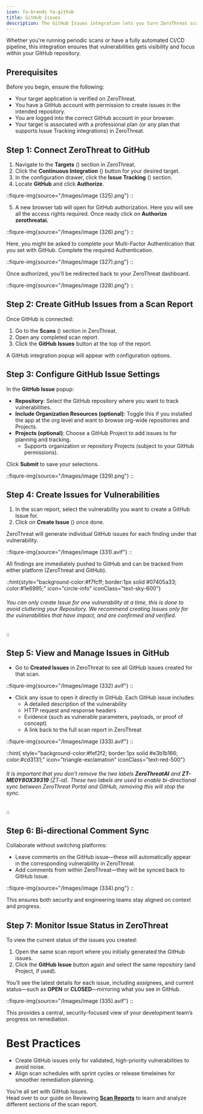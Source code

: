 ```yaml
---
icon: fa-brands fa-github
title: GitHub Issues
description: The GitHub Issues integration lets you turn ZeroThreat scan findings into real, trackable work right inside the repositories your team uses. Connect once, pick the repository, and directly create issues from inside ZeroThreat scans with all the vulnerability details attached. Comments stay in sync between GitHub and ZeroThreat, reducing back-and-forth and keeping everyone aligned. You also get better planning and prioritization with labels, assignees, and status sync for clear visibility into progress. 
---
```


Whether you're running periodic scans or have a fully automated CI/CD pipeline, this integration ensures that vulnerabilities gets visibility and focus within your GitHub repository.

## Prerequisites

Before you begin, ensure the following:

* Your target application is verified on ZeroThreat.
* You have a GitHub account with permission to create issues in the intended repository.
* You are logged into the correct GitHub account in your browser.
* Your target is associated with a professional plan (or any plan that supports Issue Tracking integrations) in ZeroThreat.

## Step 1: Connect ZeroThreat to GitHub

1. Navigate to the **Targets** (<img src="/Images/image (44).png" alt="" data-size="line">) section in ZeroThreat.
2. Click the **Continuous Integration** (<img src="/Images/image (207).png" alt="" data-size="line">) button for your desired target.
3. In the configuration drawer, click the **Issue Tracking** (<img src="/Images/image (208).png" alt="" data-size="line">) section.
4. Locate **GitHub** and click **Authorize**.

::fiqure-img{source="/Images/image (325).png"}
::

5. A new browser tab will open for GitHub authorization. Here you will see all the access rights required. Once ready click on **Authorize zerothreatai.**

::fiqure-img{source="/Images/image (326).png"}
::

Here, you might be asked to complete your Multi-Factor Authentication that you set with GitHub. Complete the required Authentication.

::fiqure-img{source="/Images/image (327).png"}
::

Once authorized, you’ll be redirected back to your ZeroThreat dashboard.

::fiqure-img{source="/Images/image (328).png"}
::

## Step 2: Create GitHub Issues from a Scan Report

Once GitHub is connected:

1. Go to the **Scans** (<img src="/Images/image (210).png" alt="" data-size="line">) section in ZeroThreat.
2. Open any completed scan report.
3. Click the **GitHub Issues** button at the top of the report.

A GitHub integration popup will appear with configuration options.

## Step 3: Configure GitHub Issue Settings

In the **GitHub Issue** popup:

* **Repository**: Select the GitHub repository where you want to track vulnerabilities.
* **Include Organization Resources (optional)**: Toggle this if you installed the app at the org level and want to browse org-wide repositories and Projects.
* **Projects (optional)**: Choose a GitHub Project to add issues to for planning and tracking.
  * Supports organization or repository Projects (subject to your GitHub permissions).

Click **Submit** to save your selections.

::fiqure-img{source="/Images/image (329).png"}
::

## Step 4: Create Issues for Vulnerabilities

1. In the scan report, select the vulnerability you want to create a GitHub Issue for.
2. Click on **Create Issue** (<img src="/Images/image (330).png" alt="" data-size="line">) once done.

ZeroThreat will generate individual GitHub issues for each finding under that vulnerability.

::fiqure-img{source="/Images/image (331).avif"}
::

All findings are immediately pushed to GitHub and can be tracked from either platform (ZeroThreat and GitHub).

::hint{style="background-color:#f7fcff; border:1px solid #07405a33; color:#1e6995;" icon="circle-info" iconClass="text-sky-600"}
###### You can only create Issue for one vulnerability at a time, this is done to avoid cluttering your Repository. We recommend creating Issues only for the vulnerabilities that have impact, and are confirmed and verified.
::

## Step 5: View and Manage Issues in GitHub

* Go to **Created Issues** in ZeroThreat to see all GitHub issues created for that scan.

::fiqure-img{source="/Images/image (332).avif"}
::

* Click any issue to open it directly in GitHub. Each GitHub issue includes:
  * A detailed description of the vulnerability
  * HTTP request and response headers
  * Evidence (such as vulnerable parameters, payloads, or proof of concept)
  * A link back to the full scan report in ZeroThreat

::fiqure-img{source="/Images/image (333).avif"}
::

::hint{ style="background-color:#fef2f2; border:1px solid #e3b1b166; color:#cd3131;" icon="triangle-exclamation" iconClass="text-red-500"}
###### It is important that you don't remove the two labels **ZeroThreatAI** and **ZT-ME0Y8OX39319** (ZT-id). These two labels are used to enable bi-directional sync between ZeroThreat Portal and GitHub, removing this will stop the sync.
::

## Step 6: Bi-directional Comment Sync

Collaborate without switching platforms:

* Leave comments on the GitHub issue—these will automatically appear in the corresponding vulnerability in ZeroThreat.
* Add comments from within ZeroThreat—they will be synced back to GitHub Issue.

::fiqure-img{source="/Images/image (334).png"}
::

This ensures both security and engineering teams stay aligned on context and progress.

## Step 7: Monitor Issue Status in ZeroThreat

To view the current status of the issues you created:

1. Open the same scan report where you initially generated the GitHub issues.
2. Click the **GitHub Issue** button again and select the same repository (and Project, if used).

You’ll see the latest details for each issue, including assignees, and current status—such as **OPEN** or **CLOSED**—mirroring what you see in GitHub.

::fiqure-img{source="/Images/image (335).avif"}
::

This provides a central, security-focused view of your development team’s progress on remediation.

# Best Practices

* Create GitHub issues only for validated, high-priority vulnerabilities to avoid noise.
* Align scan schedules with sprint cycles or release timeleines for smoother remediation planning.

You’re all set with GitHub Issues.\
Head over to our guide on Reviewing [**Scan Reports**](../../manage-scans/scan-report) to learn and analyze different sections of the scan report.